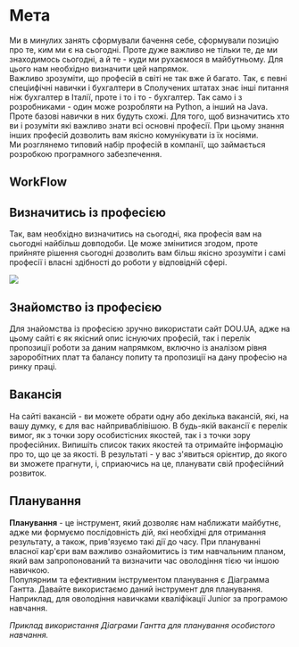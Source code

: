 # Мета
Ми в минулих занять сформували бачення себе, сформували позицію про те, ким ми є на сьогодні. Проте дуже важливо не тільки те, де ми знаходимось сьогодні, а й те - куди ми рухаємося в майбутньому. Для цього нам необхідно визначити цей напрямок.  
Важливо зрозуміти, що професій в світі не так вже й багато. Так, є певні спеціифічні навички і бухгалтери в Сполучених штатах знає інші питання ніж бухгалтер в Італії, проте і то і то - бухгалтер. Так само і з розробниками - один може розробляти на Python, а інший на Java. Проте базові навички в них будуть схожі. Для того, щоб визначитись хто ви і розуміти які важливо знати всі основні професії. При цьому знання інших професій дозволить вам якісно комунікувати із їх носіями.  
Ми розглянемо типовий набір професій в компанії, що займається розробкою програмного забезпечення.   

## WorkFlow

## Визначитись із професією
Так, вам необхідно визначитись на сьогодні, яка професія вам на сьогодні найбільш довподоби. Це може змінитися згодом, проте прийняте рішення сьогодні дозволить вам більш якісно зрозуміти і самі професії і власні здібності до роботи у відповідній сфері.

<img src = "img/WorkFlow_roles.png">

## Знайомство із професією
Для знайомства із професією зручно використати сайт DOU.UA, адже на цьому сайті є як якісний опис існуючих професій, так і перелік пропозиції роботи за даним напрямком, включно із аналізом рівня зароробітних плат та балансу попиту та пропозиції на дану професію на ринку праці.  

## Вакансія
На сайті вакансій - ви можете обрати одну або декілька вакансій, які, на вашу думку, є для вас найприваблівішою. В будь-якій вакансії є перелік вимог, як з точки зору особистісних якостей, так і з точки зору професійних. Випишіть список таких якостей та отримайте інформацію про то, що це за якості. В результаті - у вас з'явиться орієнтир, до якого ви зможете прагнути, і, сприаючись на це, планувати свій професійний розвиток. 

## Планування
**Планування** - це інструмент, який дозволяє нам наближати майбутнє, адже ми формуємо послідовність дій, які необхідні для отримання результату, а також, прив'язуємо такі дії до часу. При плануванні власної кар'єри вам важливо ознайомитись із тим навчальним планом, який вам запропонований та визначити час оволодіння тією чи іншою навичкою.  
Популярним та ефективним інструментом планування є Діаграмма Гантта. Давайте використаємо даний інструмент для планування. Наприклад, для оволодіння навичками кваліфікації Junior за програмою навчання.

*Приклад використання Діаграми Гантта для планування особистого навчання.*
